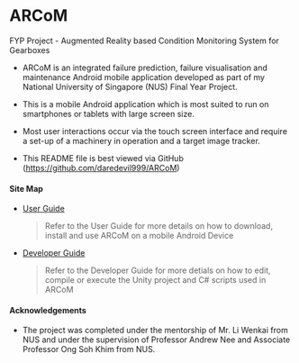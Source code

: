 # ARCoM
FYP Project - Augmented Reality based Condition Monitoring System for Gearboxes

- ARCoM is an integrated failure prediction, failure visualisation and maintenance Android mobile application developed as part of my National University of Singapore (NUS) Final Year Project.

- This is a mobile Android application which is most suited to run on smartphones or tablets with large screen size.

- Most user interactions occur via the touch screen interface and require a set-up of a machinery in operation and a target image tracker.

- This README file is best viewed via GitHub (https://github.com/daredevil999/ARCoM)

#### Site Map
* [User Guide](UserGuide.md)
	> Refer to the User Guide for more details on how to download, install and use ARCoM on a mobile Android Device

* [Developer Guide](DeveloperGuide.md)
	> Refer to the Developer Guide for more detials on how to edit, compile or execute the Unity project and C# scripts used in ARCoM

#### Acknowledgements
* The project was completed under the mentorship of Mr. Li Wenkai from NUS and under the supervision of Professor Andrew Nee and Associate Professor Ong Soh Khim from NUS.